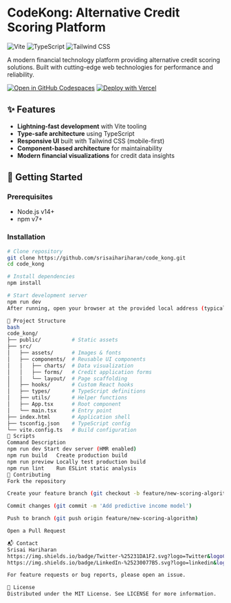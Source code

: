 # CodeKong: Alternative Credit Scoring Platform

![Vite](https://img.shields.io/badge/vite-%23646CFF.svg?style=for-the-badge&logo=vite&logoColor=white)
![TypeScript](https://img.shields.io/badge/typescript-%23007ACC.svg?style=for-the-badge&logo=typescript&logoColor=white)
![Tailwind CSS](https://img.shields.io/badge/tailwindcss-%2338B2AC.svg?style=for-the-badge&logo=tailwind-css&logoColor=white)

A modern financial technology platform providing alternative credit scoring solutions. Built with cutting-edge web technologies for performance and reliability.

[![Open in GitHub Codespaces](https://img.shields.io/badge/Codespaces-Open%20in%20Browser-blue?logo=github)](https://codespaces.new/srisaihariharan/code_kong)
[![Deploy with Vercel](https://vercel.com/button)](https://vercel.com/new/clone?repository-url=https%3A%2F%2Fgithub.com%2Fsrisaihariharan%2Fcode_kong)

## ✨ Features

- **Lightning-fast development** with Vite tooling
- **Type-safe architecture** using TypeScript
- **Responsive UI** built with Tailwind CSS (mobile-first)
- **Component-based architecture** for maintainability
- **Modern financial visualizations** for credit data insights

## 🚀 Getting Started

### Prerequisites
- Node.js v14+
- npm v7+

### Installation
```bash
# Clone repository
git clone https://github.com/srisaihariharan/code_kong.git
cd code_kong

# Install dependencies
npm install

# Start development server
npm run dev
After running, open your browser at the provided local address (typically http://localhost:5173).

📁 Project Structure
bash
code_kong/
├── public/          # Static assets
├── src/
│   ├── assets/      # Images & fonts
│   ├── components/  # Reusable UI components
│   │   ├── charts/  # Data visualization
│   │   ├── forms/   # Credit application forms
│   │   └── layout/  # Page scaffolding
│   ├── hooks/       # Custom React hooks
│   ├── types/       # TypeScript definitions
│   ├── utils/       # Helper functions
│   ├── App.tsx      # Root component
│   └── main.tsx     # Entry point
├── index.html       # Application shell
├── tsconfig.json    # TypeScript config
└── vite.config.ts   # Build configuration
📜 Scripts
Command	Description
npm run dev	Start dev server (HMR enabled)
npm run build	Create production build
npm run preview	Locally test production build
npm run lint	Run ESLint static analysis
🤝 Contributing
Fork the repository

Create your feature branch (git checkout -b feature/new-scoring-algorithm)

Commit changes (git commit -m 'Add predictive income model')

Push to branch (git push origin feature/new-scoring-algorithm)

Open a Pull Request

📬 Contact
Srisai Hariharan
https://img.shields.io/badge/Twitter-%25231DA1F2.svg?logo=Twitter&logoColor=white
https://img.shields.io/badge/LinkedIn-%25230077B5.svg?logo=linkedin&logoColor=white

For feature requests or bug reports, please open an issue.

📄 License
Distributed under the MIT License. See LICENSE for more information.


